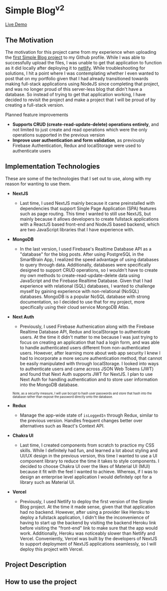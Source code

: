 # Simple Blog<sup>v2</sup>
[Live Demo](https://simple-blog-v2.vercel.app/)

## The Motivation
The motivation for this project came from my experience when uploading the [first Simple Blog project](https://github.com/uajanth/simple-blog-v1) to my Github profile.  While I was able to successfully upload the files, I was unable to get that application to function as it did locally after deploying it to [netlify](https://simpleblogv1.netlify.app/). While troubleshooting for solutions, I hit a point where I was contemplating whether I even wanted to post that on my portfolio given that I had already transitioned towards making full-stack applications using NodeJS since completing that project, and was no longer proud of this server-less blog that didn't have a database. So instead of trying to get that application working, I have decided to revisit the project and make a project that I will be proud of by creating a full-stack version.

Planned feature improvements
-	**Supports CRUD (create-read-update-delete) operations entirely**, and not limited to just create and read operations which were the only operations supported in the previous version
-	**Improve user authentication and form validation**, as previously Firebase Authentication, Redux and localStorage were used to authenticate users

## Implementation Technologies
These are some of the technologies that I set out to use, along with my reason for wanting to use them.
- **NextJS**
  -  Last time, I used NextJS mainly because it came preinstalled with dependencies that support Single Page Application (SPA) features such as page routing. This time I wanted to still use NextJS, but mainly because it allows developers to create fullstack applications with a ReactJS based front-end and NodeJS based backend, which are two JavaScript libraries that I have experience with.
- **MongoDB**
  - In the last version, I used Firebase's Realtime Database API as a "database" for the blog posts. After using PostgreSQL in the SmartBrain App, I realized the speed advantage of using databases to query through data.  Additionally, databases were specifically designed to support CRUD operations, so I wouldn't have to create my own methods to create-read-update-delete data using JavaScript and the Firebase Realtime Database. Given that I had experience with relational (SQL) databases, I wanted to challenge myself by gaining experience with non-relational (NoSQL) databases. MongoDB is a popular NoSQL database with strong documentation, so I decided to use that for my project, more specifically using their cloud service MongoDB Atlas.
- **Next Auth**
  -  Previously, I used Firebase Authenication along with the Firebase Realtime Database API, Redux and localStorage to authenticate users. At the time it didn't matter to me because I was just trying to focus on creating an application that had a login form, and was able to handle authenticated users different from non-authenticated users. However, after learning more about web app security I knew I had to incorporate a more secure authentication method, that cannot be easily manipulated with through localStorage. I looked into ways to authenticate users and came across JSON Web Tokens (JWT) and found that Next Auth supports JWT for NextJS. I plan to use Next Auth for handling authentication and to store user information into the MongoDB database. 

  <sub><sup>Note, as a security measure, I will use bcrypt to hash user passwords and store that hash into the database rather than expose the password directly onto the database.</sup></sub>
  
- **Redux**  
  - Manage the app-wide state of `isLoggedIn` through Redux, similar to the previous version. Handles frequent changes better over alternatives such as React's Context API.

- **Chakra UI**
  - Last time, I created components from scratch to practice my CSS skills. While I definitely had fun, and learned a lot about styling and UI/UX design in the previous version, this time I wanted to use a UI component library to reduce the time it takes to style components. I decided to choose Chakra UI over the likes of Material UI (MUI) because it fit with the feel I wanted to achieve. Whereas, if I was to design an enterprise level application I would definitely opt for a library such as Material UI.
 
- **Vercel** 
  - Previously, I used Netlify to deploy the first version of the Simple Blog project. At the time it made sense, given that that application had no backend. However, after using a provider like Heroku to deploy a fullstack application, I didn't like the inconvenience of having to start up the backend by visiting the backend Heroku link before visiting the "front-end" link to make sure that the app would work. Additionally, Heroku was noticeably slower than Netlify and Vercel. Conveniently, Vercel was built by the developers of NextJS to support deployment of NextJS applications seamlessly, so I will deploy this project with Vercel.

## Project Description


## How to use the project
